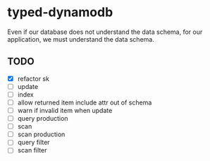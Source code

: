 # typed-dynamodb

Even if our database does not understand the data schema, for our application, we must understand the data schema.

## TODO

- [x] refactor sk
- [ ] update
- [ ] index
- [ ] allow returned item include attr out of schema
- [ ] warn if invalid item when update
- [ ] query production
- [ ] scan
- [ ] scan production
- [ ] query filter
- [ ] scan filter
